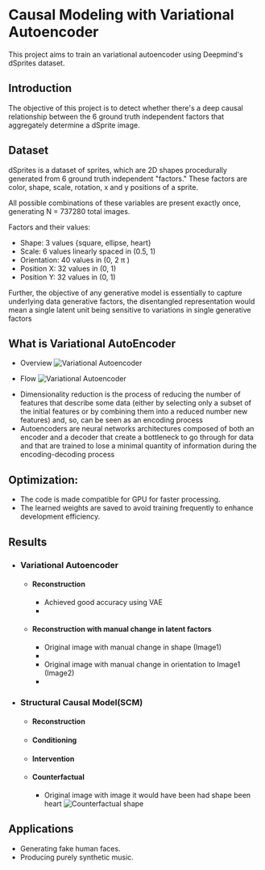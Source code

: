 # Causal Modeling with Variational Autoencoder
This project aims to train an variational autoencoder using Deepmind's dSprites dataset.

## Introduction
The objective of this project is to detect whether there's a deep causal relationship between the 6 ground truth independent factors that aggregately determine a dSprite image. 

## Dataset
dSprites is a dataset of sprites, which are 2D shapes procedurally generated from 6 ground truth independent "factors." These factors are color, shape, scale, rotation, x and y positions of a sprite.

All possible combinations of these variables are present exactly once, generating N = 737280 total images.

Factors and their values:

* Shape: 3 values {square, ellipse, heart}
* Scale: 6 values linearly spaced in (0.5, 1)
* Orientation: 40 values in (0, 2 π )
* Position X: 32 values in (0, 1)
* Position Y: 32 values in (0, 1)

Further, the objective of any generative model is essentially to capture underlying data generative factors, the disentangled representation would mean a single latent unit being sensitive to variations in single generative factors

## What is Variational AutoEncoder

- Overview
![Variational Autoencoder](https://github.com/Gourang97/CausalML_VAE/blob/master/fig/VAE.png)

- Flow
![Variational Autoencoder](https://github.com/Gourang97/CausalML_VAE/blob/master/fig/vae_2.jpg)

* Dimensionality reduction is the process of reducing the number of features that describe some data (either by selecting only a subset of the initial features or by combining them into a reduced number new features) and, so, can be seen as an encoding process
* Autoencoders are neural networks architectures composed of both an encoder and a decoder that create a bottleneck to go through for data and that are trained to lose a minimal quantity of information during the encoding-decoding process

## Optimization:
* The code is made compatible for GPU for faster processing.
* The learned weights are saved to avoid training frequently to enhance development efficiency.

## Results
* ### Variational Autoencoder
  * #### Reconstruction
    * Achieved good accuracy using VAE
    * <image>
  * #### Reconstruction with manual change in latent factors
    * Original image with manual change in shape (Image1)
    * <image>
    * Original image with manual change in orientation to Image1 (Image2)
    * <image>
* ### Structural Causal Model(SCM)
  * #### Reconstruction
  * #### Conditioning
  * #### Intervention
  * #### Counterfactual
    * Original image with image it would have been had shape been heart
    ![Counterfactual shape](https://github.com/Gourang97/CausalML_VAE/blob/master/fig/counterfactual_shape.png)

## Applications
* Generating fake human faces. 
* Producing purely synthetic music.


